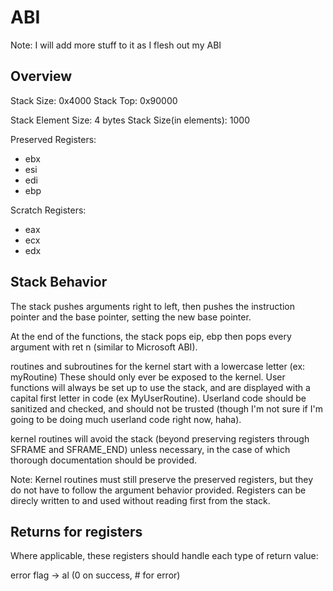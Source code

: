 # ABI
Note: I will add more stuff to it as I flesh out my ABI

## Overview
Stack Size: 0x4000
Stack Top: 0x90000

Stack Element Size: 4 bytes
Stack Size(in elements): 1000

Preserved Registers:
- ebx
- esi
- edi
- ebp

Scratch Registers:
- eax
- ecx
- edx

## Stack Behavior
The stack pushes arguments right to left, then pushes the instruction pointer and the base pointer, setting the new base pointer.

At the end of the functions, the stack pops eip, ebp then pops every argument with ret n (similar to Microsoft ABI).

routines and subroutines for the kernel start with a lowercase letter (ex: myRoutine) These should only ever be exposed to the kernel. User functions will always be set up to use the stack, and are displayed with a capital first letter in code (ex MyUserRoutine). Userland code should be sanitized and checked, and should not be trusted (though I'm not sure if I'm going to be doing much userland code right now, haha).

kernel routines will avoid the stack (beyond preserving registers through SFRAME and SFRAME_END) unless necessary, in the case of which thorough documentation should be provided.

Note: Kernel routines must still preserve the preserved registers, but they do not have to follow the argument behavior provided. Registers can be direcly written to and used without reading first from the stack.

## Returns for registers

Where applicable, these registers should handle each type of return value:

error flag -> al (0 on success, # for error)

